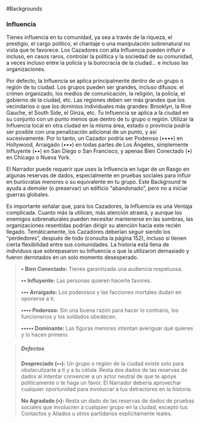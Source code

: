 #Backgrounds 

### Influencia

Tienes influencia en tu comunidad, ya sea a través de la riqueza, el prestigio, el cargo político, el chantaje o una manipulación sobrenatural no vista que te favorece. Los Cazadores con alta Influencia pueden influir e incluso, en casos raros, controlar la política y la sociedad de su comunidad, a veces incluso entre la policía y la burocracia de la ciudad… e incluso las organizaciones.

Por defecto, la Influencia se aplica principalmente dentro de un grupo o región de tu ciudad. Los grupos pueden ser grandes, incluso difusos: el crimen organizado, los medios de comunicación, la religión, la policía, el gobierno de la ciudad, etc. Las regiones deben ser más grandes que los vecindarios o que los dominios individuales más grandes: Brooklyn, la Rive Gauche, el South Side, el Ginza, etc. Tu Influencia se aplica a la ciudad en su conjunto con un punto menos que dentro de tu grupo o región. Utilizar la Influencia local en otra ciudad en la misma área, estado o provincia podría ser posible con una penalización adicional de un punto, y así sucesivamente. Por lo tanto, un Cazador podría ser Poderoso (••••) en Hollywood, Arraigado (•••) en todas partes de Los Ángeles, simplemente Influyente (••) en San Diego o San Francisco, y apenas Bien Conectado (•) en Chicago o Nueva York.

El Narrador puede requerir que uses la Influencia en lugar de un Rasgo en algunas reservas de dados, especialmente en pruebas sociales para influir en burócratas menores o su equivalente en tu grupo. Este Background te ayuda a demoler (o preservar) un edificio “abandonado”, pero no a iniciar guerras globales.

Es importante señalar que, para los Cazadores, la Influencia es una Ventaja complicada. Cuanto más la utilicen, más atención atraerá, y aunque los enemigos sobrenaturales pueden necesitar mantenerse en las sombras, las organizaciones resentidas podrían dirigir su atención hacia este recién llegado. Temáticamente, los Cazadores deberían seguir siendo los “perdedores”, después de todo (consulta la página 152), incluso si tienen cierta flexibilidad entre sus comunidades. La historia está llena de individuos que sobrepasaron su Influencia o que la utilizaron demasiado y fueron derrotados en un solo momento desesperado.

>**• Bien Conectado:** Tienes garantizada una audiencia respetuosa.
>
>**•• Influyente:** Las personas quieren hacerte favores.
>
>**••• Arraigado:** Los poderosos y las facciones mortales dudan en oponerse a ti.
>
>**•••• Poderoso:** Sin una buena razón para hacer lo contrario, los funcionarios y los soldados obedecen.
>
>**••••• Dominante:** Las figuras menores intentan averiguar qué quieres y lo hacen primero.


>##### Defectos
>
>**Despreciado (••):** Un grupo o región de la ciudad existe solo para obstaculizarte a ti y a tu célula. Resta dos dados de las reservas de dados al intentar convencer a un actor neutral de que te apoye políticamente o te haga un favor. El Narrador debería aprovechar cualquier oportunidad para involucrar a tus detractores en la historia.
>
>**No Agradado (•):** Resta un dado de las reservas de dados de pruebas sociales que involucren a cualquier grupo en la ciudad, excepto tus Contactos y Aliados u otros partidarios explícitamente leales.